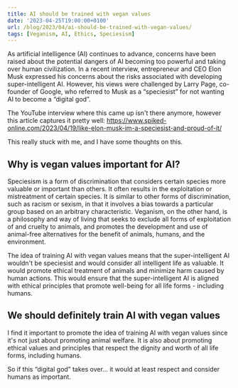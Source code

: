 ```yaml
---
title: AI should be trained with vegan values
date: '2023-04-25T19:00:00+0100'
url: /blog/2023/04/ai-should-be-trained-with-vegan-values/
tags: [Veganism, AI, Ethics, Speciesism]
---
```


As artificial intelligence (AI) continues to advance, concerns have been
raised about the potential dangers of AI becoming too powerful and taking
over human civilization. In a recent interview, entrepreneur and CEO Elon
Musk expressed his concerns about the risks associated with developing
super-intelligent AI. However, his views were challenged by Larry Page,
co-founder of Google, who referred to Musk as a “speciesist” for not wanting
AI to become a “digital god”.

The YouTube interview where this came up isn't there anymore, however this
article captures it pretty well:
https://www.spiked-online.com/2023/04/19/like-elon-musk-im-a-speciesist-and-proud-of-it/

This really stuck with me, and I have some thoughts on this.

## Why is vegan values important for AI?

Speciesism is a form of discrimination that considers certain species more
valuable or important than others. It often results in the exploitation or
mistreatment of certain species. It is similar to other forms of
discrimination, such as racism or sexism, in that it involves a bias towards
a particular group based on an arbitrary characteristic. Veganism, on the
other hand, is a philosophy and way of living that seeks to exclude all forms
of exploitation of and cruelty to animals, and promotes the development and
use of animal-free alternatives for the benefit of animals, humans, and the
environment.

The idea of training AI with vegan values means that the super-intelligent AI
wouldn't be speciesist and would consider all intelligent life as
valuable. It would promote ethical treatment of animals and minimize harm
caused by human actions. This would ensure that the super-intelligent AI is
aligned with ethical principles that promote well-being for all life forms -
including humans.

## We should definitely train AI with vegan values

I find it important to promote the idea of training AI with vegan values
since it's not just about promoting animal welfare. It is also about
promoting ethical values and principles that respect the dignity and worth of
all life forms, including humans.

So if this “digital god” takes over… it would at least respect and consider
humans as important.
